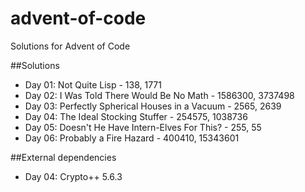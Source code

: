 # advent-of-code
Solutions for Advent of Code

##Solutions 
* Day 01: Not Quite Lisp - 138, 1771
* Day 02: I Was Told There Would Be No Math - 1586300, 3737498
* Day 03: Perfectly Spherical Houses in a Vacuum - 2565, 2639
* Day 04: The Ideal Stocking Stuffer - 254575, 1038736
* Day 05: Doesn't He Have Intern-Elves For This? - 255, 55
* Day 06: Probably a Fire Hazard - 400410, 15343601

##External dependencies
* Day 04: Crypto++ 5.6.3
